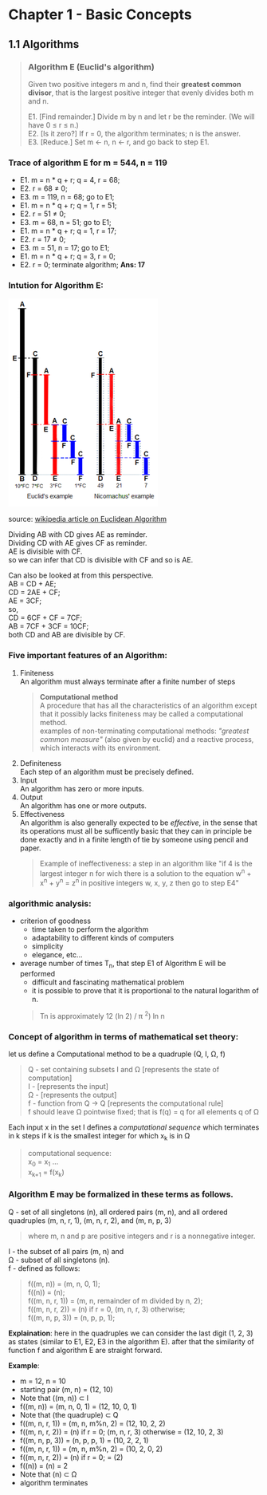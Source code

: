 # Chapter 1 - Basic Concepts  
## 1.1 Algorithms  

>### Algorithm E (Euclid's algorithm)  
>  
>Given two positive integers m and n, find their **greatest common divisor**, that is the largest positive integer that evenly divides both m and n.    
>  
>E1. [Find remainder.] Divide m by n and let r be the reminder. (We will have 0 &#8804; r &#8804; n.)    
>E2. [Is it zero?] If r = 0, the algorithm terminates; n is the answer.    
>E3. [Reduce.] Set m &larr; n, n &larr; r, and go back to step E1.    

### Trace of algorithm E for m = 544, n = 119  

- E1. m = n * q + r; q = 4, r = 68;  
- E2. r = 68 &ne; 0;  
- E3. m = 119, n = 68; go to E1;  
- E1. m = n * q + r; q = 1, r = 51;  
- E2. r = 51 &ne; 0;  
- E3. m = 68, n = 51; go to E1;  
- E1. m = n * q + r; q = 1, r = 17;  
- E2. r = 17 &ne; 0;   
- E3. m = 51, n = 17; go to E1;  
- E1. m = n * q + r; q = 3, r = 0;  
- E2. r = 0; terminate algorithm; **Ans: 17**  
  
### Intution for Algorithm E:   

![Euclidean algorithm](../../../../static/images/300px-Euclid's_algorithm_Book_VII_Proposition_2_3.png)  

source: [wikipedia article on Euclidean Algorithm](https://en.wikipedia.org/wiki/Euclidean_algorithm)    

Dividing AB with CD gives AE as reminder.   
Dividing CD with AE gives CF as reminder.  
AE is divisible with CF.  
so we can infer that CD is divisible with CF and so is AE.   

Can also be looked at from this perspective.  
AB = CD + AE;  
CD = 2AE + CF;  
AE = 3CF;  
so,  
CD = 6CF + CF = 7CF;  
AB = 7CF + 3CF = 10CF;  
both CD and AB are divisible by CF.  

### Five important features of an Algorithm:  

1. Finiteness  
   An algorithm must always terminate after a finite number of steps  
   > **Computational method**  
   >    A procedure that has all the characteristics of an algorithm except that it possibly lacks finiteness may be called a computational method.  
   > examples of non-terminating computational methods: *"greatest common measure"* (also given by euclid) and a reactive process, which interacts with its environment.  
2. Definiteness  
   Each step of an algorithm must be precisely defined.  
3. Input  
   An algorithm has zero or more inputs.  
4. Output  
   An algorithm has one or more outputs.  
5. Effectiveness  
   An algorithm is also generally expected to be *effective*, in the sense that its operations must all be sufficently basic that they can in principle be done exactly and in a finite length of tie by someone using pencil and paper.    
   > Example of ineffectiveness: a step in an algorithm like "if 4 is the largest integer n for wich there is a solution to the equation w<sup>n</sup> + x<sup>n</sup> + y<sup>n</sup> = z<sup>n</sup> in positive integers w, x, y, z then go to step E4"    

### algorithmic analysis:   
- criterion of goodness  
  - time taken to perform the algorithm  
  - adaptability to different kinds of computers  
  - simplicity  
  - elegance, etc...  
- average number of times T<sub>n</sub>, that step E1 of Algorithm E will be performed  
  - difficult and fascinating mathematical problem  
  - it is possible to prove that it is proportional to the natural logarithm of n.  
  >Tn is approximately 12 (ln 2) / &pi; <sup>2</sup>) ln n  

### Concept of algorithm in terms of mathematical set theory:

let us define a Computational method to be a quadruple (Q, I, &Omega;, f)  
> Q - set containing subsets I and &Omega; [represents the state of computation]  
> I - [represents the input]  
> &Omega; - [represents the output]  
> f - function from Q &rarr; Q [represents the computational rule]  
> f should leave &Omega; pointwise fixed; that is f(q) = q for all elements q of &Omega;  

Each input x in the set I defines a *computational sequence* which terminates in k steps if k is the smallest integer for which x<sub>k</sub> is in &Omega;

>computational sequence:  
> x<sub>0</sub> = x<sub>1</sub> ...  
> x<sub>k+1</sub> = f(x<sub>k</sub>)  

### Algorithm E may be formalized in these terms as follows.  

Q - set of all singletons (n), all ordered pairs (m, n), and all ordered quadruples (m, n, r, 1), (m, n, r, 2), and (m, n, p, 3)  
>where m, n and p are positive integers and r is a nonnegative integer.   

I - the subset of all pairs (m, n) and     
&Omega; - subset of all singletons (n).  
f - defined as follows:  

>f((m, n)) = (m, n, 0, 1);  
>f((n)) = (n);  
>f((m, n, r, 1)) = (m, n, remainder of m divided by n, 2);  
>f((m, n, r, 2)) = (n) if r = 0, (m, n, r, 3) otherwise;  
>f((m, n, p, 3)) = (n, p, p, 1);  

**Explaination**: here in the quadruples we can consider the last digit (1, 2, 3) as states (similar to E1, E2, E3 in the algorithm E). after that the similarity of function f and algorithm E are straight forward.  

**Example**: 

- m = 12, n = 10
- starting pair (m, n) = (12, 10) 
- Note that ((m, n)) &sub; I
- f((m, n)) = (m, n, 0, 1) = (12, 10, 0, 1)
- Note that (the quadruple) &sub; Q 
- f((m, n, r, 1)) = (m, n, m%n, 2) = (12, 10, 2, 2)
- f((m, n, r, 2)) = (n) if r = 0; (m, n, r, 3) otherwise = (12, 10, 2, 3)
- f((m, n, p, 3)) = (n, p, p, 1) = (10, 2, 2, 1)
- f((m, n, r, 1)) = (m, n, m%n, 2) = (10, 2, 0, 2)
- f((m, n, r, 2)) = (n) if r = 0; = (2)  
- f((n)) = (n) = 2
- Note that (n) &sub; &Omega;  
- algorithm terminates  